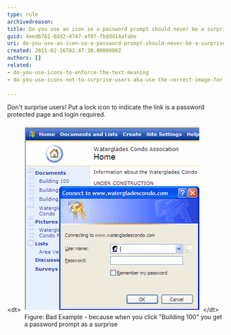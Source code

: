 ```yaml
---
type: rule
archivedreason: 
title: Do you use an icon so a password prompt should never be a surprise?
guid: 4eed6761-8dd2-4747-af07-fbddd14afabe
uri: do-you-use-an-icon-so-a-password-prompt-should-never-be-a-surprise
created: 2015-02-16T02:47:30.0000000Z
authors: []
related:
- do-you-use-icons-to-enforce-the-text-meaning
- do-you-use-icons-not-to-surprise-users-aka-use-the-correct-image-for-files

---
```


Don't surprise users! Put a lock icon                                          to indicate the link is a password protected page and login       required.

<!--endintro-->
<dl class="badImage">&lt;dt&gt; 
      <img alt="Password prompt as a surprise" src="../../assets/PasswordProtectedPagesNeedKey.gif" style="margin:5px;width:406px;">
   &lt;/dt&gt;<dd>Figure: Bad Example - because when you click "Building 100" you get a password prompt as a surprise</dd></dl>
